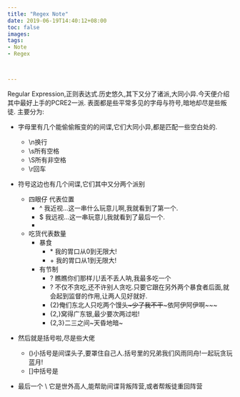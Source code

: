 ```yaml
---
title: "Regex Note"
date: 2019-06-19T14:40:12+08:00
toc: false
images:
tags:
- Note
- Regex



---
```




Regular Expression,正则表达式.历史悠久,其下又分了诸派,大同小异.今天便介绍其中最好上手的PCRE2一派.
表面都是些平常多见的字母与符号,暗地却尽是些叛徒.
主要分为:

- 字母里有几个能偷偷叛变的的间谍,它们大同小异,都是匹配一些空白处的.
    - \n换行 
    - \s所有空格 
    - \S所有非空格 
    - \r回车

- 符号这边也有几个间谍,它们其中又分两个派别
    - 四眼仔 代表位置
        - ^ 我近视...这一串什么玩意儿啊,我就看到了第一个.
        - $ 我远视...这一串玩意儿我就看到了最后一个.
        - 
    - 吃货代表数量
        - 暴食
            - \* 我的胃口从0到无限大!
            - \+ 我的胃口从1到无限大!
        - 有节制
            - ? 瞧瞧你们那样儿!丢不丢人呐,我最多吃一个
            - ? 不仅不贪吃,还不许别人贪吃.只要它跟在另外两个暴食者后面,就会起到监督的作用,让两人见好就好.
            - {2}俺们东北人只吃两个馒头~~\~少了我不干~~\~依阿伊阿伊啊\~~~
            - {2,}窝得广东银,最少要次两过啦!
            - {2,3}二三之间~天昏地暗~
- 然后就是括号啦,尽是些大佬
    - ()小括号是间谍头子,要罩住自己人.括号里的兄弟我们风雨同舟!一起玩贪玩蓝月!
    - []中括号是
- 最后一个 \ 它是世外高人,能帮助间谍背叛阵营,或者帮叛徒重回阵营


